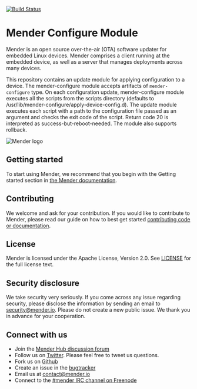 [![Build Status](https://gitlab.com/Northern.tech/Mender/mender-configure-module/badges/master/pipeline.svg)](https://gitlab.com/Northern.tech/Mender/mender-configure-module/pipelines)

Mender Configure Module
=======================

Mender is an open source over-the-air (OTA) software updater for embedded Linux
devices. Mender comprises a client running at the embedded device, as well as
a server that manages deployments across many devices.

This repository contains an update module for applying configuration to a device.
The mender-configure module accepts artifacts of `mender-configure` type.
On each configuration update, mender-configure module executes all the scripts
from the scripts directory (defaults to /usr/lib/mender-configure/apply-device-config.d).
The update module executes each script with a path to the configuration file passed
as an argument and checks the exit code of the script. Return code 20 is interpreted
as success-but-reboot-needed.
The module also supports rollback.

![Mender logo](https://mender.io/user/pages/04.resources/logos/logoS.png)

## Getting started

To start using Mender, we recommend that you begin with the Getting started
section in [the Mender documentation](https://docs.mender.io/).

## Contributing

We welcome and ask for your contribution. If you would like to contribute to Mender, please read our guide on how to best get started [contributing code or
documentation](https://github.com/mendersoftware/mender/blob/master/CONTRIBUTING.md).

## License

Mender is licensed under the Apache License, Version 2.0. See
[LICENSE](https://github.com/mendersoftware/artifacts/blob/master/LICENSE) for the
full license text.

## Security disclosure

We take security very seriously. If you come across any issue regarding
security, please disclose the information by sending an email to
[security@mender.io](security@mender.io). Please do not create a new public
issue. We thank you in advance for your cooperation.

## Connect with us

* Join the [Mender Hub discussion forum](https://hub.mender.io)
* Follow us on [Twitter](https://twitter.com/mender_io). Please
  feel free to tweet us questions.
* Fork us on [Github](https://github.com/mendersoftware)
* Create an issue in the [bugtracker](https://tracker.mender.io/projects/MEN)
* Email us at [contact@mender.io](mailto:contact@mender.io)
* Connect to the [#mender IRC channel on Freenode](http://webchat.freenode.net/?channels=mender)
